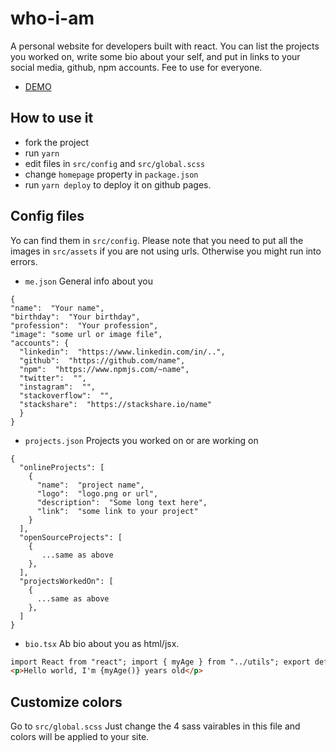 # who-i-am

A personal website for developers built with react. You can list the projects you worked on, write some bio about your self, and put in links to your social media, github, npm accounts.
Fee to use for everyone.

- [DEMO](http://hfa0.github.io/who-i-am)

## How to use it

- fork the project
- run `yarn`
- edit files in `src/config` and `src/global.scss`
- change `homepage` property in `package.json`
- run `yarn deploy` to deploy it on github pages.

## Config files

Yo can find them in `src/config`. Please note that you need to put all the images in `src/assets` if you are not using urls. Otherwise you might run into errors.

- `me.json`
  General info about you

```
{
"name":  "Your name",
"birthday":  "Your birthday",
"profession":  "Your profession",
"image": "some url or image file",
"accounts": {
  "linkedin":  "https://www.linkedin.com/in/..",
  "github":  "https://github.com/name",
  "npm":  "https://www.npmjs.com/~name",
  "twitter":  "",
  "instagram":  "",
  "stackoverflow":  "",
  "stackshare":  "https://stackshare.io/name"
  }
}
```

- `projects.json`
  Projects you worked on or are working on

```
{
  "onlineProjects": [
    {
      "name":  "project name",
      "logo":  "logo.png or url",
      "description":  "Some long text here",
      "link":  "some link to your project"
    }
  ],
  "openSourceProjects": [
    {
       ...same as above
    },
  ],
  "projectsWorkedOn": [
    {
      ...same as above
    },
  ]
}
```

- `bio.tsx`
  Ab bio about you as html/jsx.

```html
import React from "react"; import { myAge } from "../utils"; export default () =>
<p>Hello world, I'm {myAge()} years old</p>
```

## Customize colors

Go to `src/global.scss`
Just change the 4 sass vairables in this file and colors will be applied to your site.
